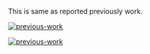

This is same as reported previously work.

[![previous-work](https://img.shields.io/badge/previous-work-darkgreen?style=for-the-badge)](https://github.com/navjeet0211/rf-tica-md)

[![previous-work](https://img.shields.io/badge/previous-work-gray?style=for-the-badge)](https://pubs.acs.org/doi/full/10.1021/acs.jctc.2c00932)
